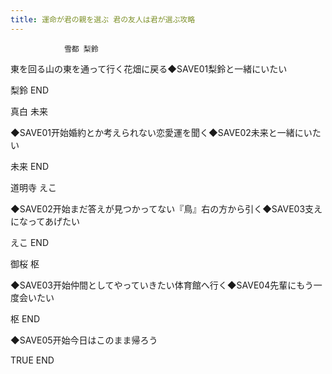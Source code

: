 ```yaml
---
title: 運命が君の親を選ぶ 君の友人は君が選ぶ攻略
---
```


                雪都 梨鈴

東を回る山の東を通って行く花畑に戻る◆SAVE01梨鈴と一緒にいたい

梨鈴 END

真白 未来

◆SAVE01开始婚約とか考えられない恋愛運を聞く◆SAVE02未来と一緒にいたい

未来 END

道明寺 えこ

◆SAVE02开始まだ答えが見つかってない『鳥』右の方から引く◆SAVE03支えになってあげたい

えこ END

御桜 枢

◆SAVE03开始仲間としてやっていきたい体育館へ行く◆SAVE04先輩にもう一度会いたい

枢 END

◆SAVE05开始今日はこのまま帰ろう

TRUE END
              
